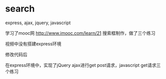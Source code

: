 # search
express, ajax, jquery, javascript


学习了mooc网 http://www.imooc.com/learn/21 搜索框制作，做了三个练习


视频中没有搭建express环境


修改代码后


在express环境中，实现了jQuery ajax进行get post请求，javascript get请求三个练习

